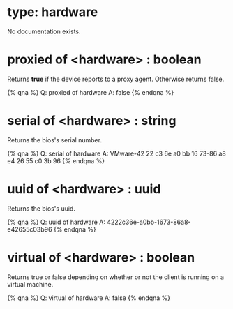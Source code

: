 # type: hardware

No documentation exists.

# proxied of &lt;hardware&gt; : boolean

Returns **true** if the device reports to a proxy agent. Otherwise returns false.

{% qna %}
Q: proxied of hardware
A: false
{% endqna %}

# serial of &lt;hardware&gt; : string

Returns the bios's serial number.

{% qna %}
Q: serial of hardware
A: VMware-42 22 c3 6e a0 bb 16 73-86 a8 e4 26 55 c0 3b 96
{% endqna %}

# uuid of &lt;hardware&gt; : uuid

Returns the bios's uuid.

{% qna %}
Q: uuid of hardware
A: 4222c36e-a0bb-1673-86a8-e42655c03b96
{% endqna %}

# virtual of &lt;hardware&gt; : boolean

Returns true or false depending on whether or not the client is running on a virtual machine.

{% qna %}
Q: virtual of hardware
A: false
{% endqna %}
